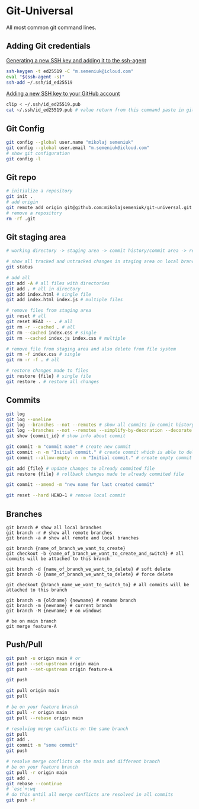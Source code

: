 # Git-Universal
All most common git command lines.

## Adding Git credentials
[Generating a new SSH key and adding it to the ssh-agent](https://docs.github.com/en/authentication/connecting-to-github-with-ssh/generating-a-new-ssh-key-and-adding-it-to-the-ssh-agent)
```sh
ssh-keygen -t ed25519 -C "m.semeniuk@icloud.com"
eval "$(ssh-agent -s)"
ssh-add ~/.ssh/id_ed25519
```
[Adding a new SSH key to your GitHub account](https://docs.github.com/en/authentication/connecting-to-github-with-ssh/adding-a-new-ssh-key-to-your-github-account)
```sh
clip < ~/.ssh/id_ed25519.pub
cat ~/.ssh/id_ed25519.pub # value return from this command paste in github SSH keys
```

## Git Config
```sh
git config --global user.name "mikolaj semeniuk"
git config --global user.email "m.semeniuk@icloud.com"
# show git configuration
git config -l
```
## Git repo
```sh
# initialize a repository
git init .
# add origin
git remote add origin git@github.com:mikolajsemeniuk/git-universal.git
# remove a repository
rm -rf .git
```

## Git staging area
```sh
# working directory -> staging area -> commit history/commit area -> remote server

# show all tracked and untracked changes in staging area on local branch
git status

# add all
git add -A # all files with directories
git add . # all in directory
git add index.html # single file
git add index.html index.js # multiple files

# remove files from staging area
git reset # all
git reset HEAD -- . # all
git rm -r --cached . # all
git rm --cached index.css # single
git rm --cached index.js index.css # multiple

# remove file from staging area and also delete from file system
git rm -f index.css # single
git rm -r -f . # all

# restore changes made to files
git restore {file} # single file
git restore . # restore all changes
```

## Commits
```sh
git log
git log --oneline
git log --branches --not --remotes # show all commits in commit history/commit area
git log --branches --not --remotes --simplify-by-decoration --decorate --oneline # the same but simplify
git show {commit_id} # show info about commit

git commit -m "commit name" # create new commit
git commit -n -m "Initial commit." # create commit which is able to delete
git commit --allow-empty -n -m "Initial commit." # create empty commit which is able to delete

git add {file} # update changes to already commited file
git restore {file} # rollback changes made to already commited file

git commit --amend -m "new name for last created commit"

git reset --hard HEAD~1 # remove local commit
```
## Branches
```
git branch # show all local branches
git branch -r # show all remote branches
git branch -a # show all remote and local branches

git branch {name_of_branch_we_want_to_create}
git checkout -b {name_of_branch_we_want_to_create_and_switch} # all commits will be attached to this branch

git branch -d {name_of_branch_we_want_to_delete} # soft delete
git branch -D {name_of_branch_we_want_to_delete} # force delete

git checkout {branch_name_we_want_to_switch_to} # all commits will be attached to this branch

git branch -m {oldname} {newname} # rename branch
git branch -m {newname} # current branch
git branch -M {newname} # on windows

# be on main branch
git merge feature-A
```
## Push/Pull
```sh
git push -u origin main # or
git push --set-upstream origin main
git push --set-upstream origin feature-A

git push

git pull origin main
git pull

# be on your feature branch
git pull -r origin main
git pull --rebase origin main

# resolving merge conflicts on the same branch
git pull
git add .
git commit -m "some commit"
git push

# resolve merge conflicts on the main and different branch
# be on your feature branch
git pull -r origin main
git add .
git rebase --continue
# `esc`+:wq
# do this until all merge conflicts are resolved in all commits 
git push -f
```
